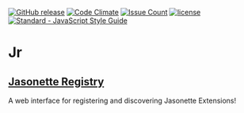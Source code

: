 [![GitHub release](https://img.shields.io/github/release/Jasonette/Jr.svg)](https://github.com/Jasonette/Jr/releases)
[![Code Climate](https://codeclimate.com/github/Jasonette/Jr/badges/gpa.svg)](https://codeclimate.com/github/Jasonette/Jr)
[![Issue Count](https://codeclimate.com/github/Jasonette/Jr/badges/issue_count.svg)](https://codeclimate.com/github/Jasonette/Jr)
[![license](https://img.shields.io/badge/license-MIT-blue.svg)](https://raw.githubusercontent.com/Jasonette/Jr/master/LICENSE)
[![Standard - JavaScript Style Guide](https://img.shields.io/badge/code%20style-standard-brightgreen.svg)](http://standardjs.com/)
# Jr
## [Jasonette Registry](http://jasonregistry.herokuapp.com/)

A web interface for registering and discovering Jasonette Extensions!
